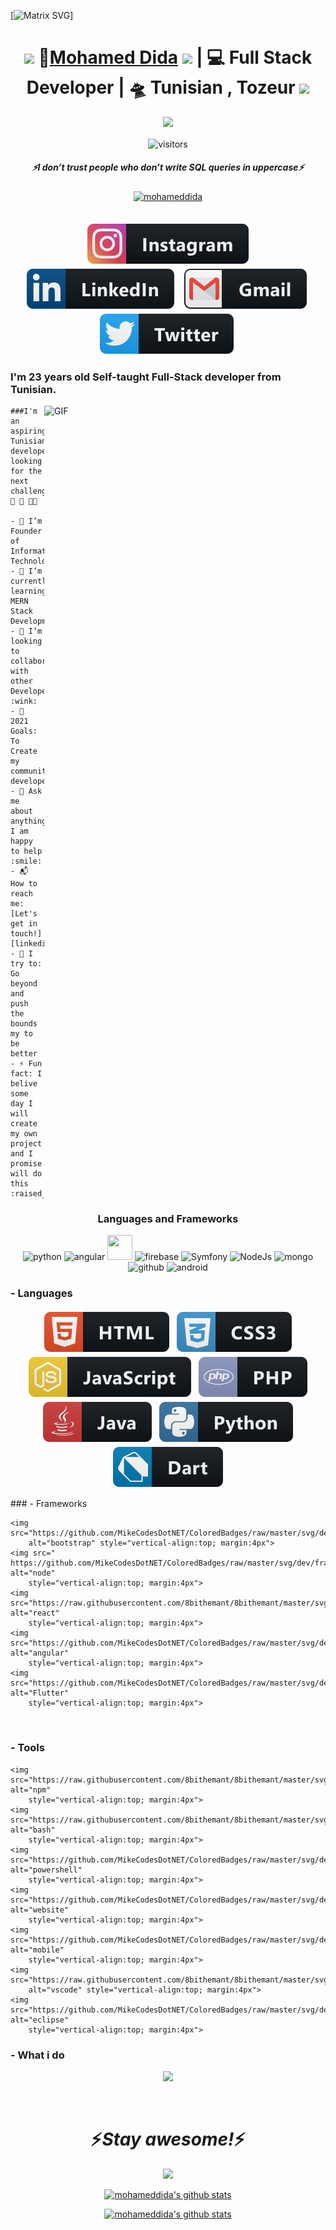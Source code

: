 [![Matrix SVG](https://raw.githubusercontent.com/halfrost/halfrost/master/icons/header_.png)]


<div align="center">
    <h1><img src="https://media.giphy.com/media/WUlplcMpOCEmTGBtBW/giphy.gif" width="30"> 🙎<a
            href="https://www.facebook.com/mohameddida1506/">Mohamed Dida</a> <img
            src="https://media.giphy.com/media/hvRJCLFzcasrR4ia7z/giphy.gif" width="25px"> | 💻 Full
        Stack Developer | 🛸 Tunisian , Tozeur <img src="https://media.giphy.com/media/WUlplcMpOCEmTGBtBW/giphy.gif"
            width="30"></h1>
    <img src="https://pronoun.cyou/x/y?subject=He&object=Him&height=20">
</div>

<p align="center">
    <img align="center" alt="visitors" src="https://gpvc.arturio.dev/mohameddida" />
</p>
<h5 align="center">
    <i>⚡️I don’t trust people who don’t write SQL queries in uppercase⚡️</i>
</h5>
<p align="center">
    <a href="https://github.com/ryo-ma/github-profile-trophy">
        <img src="https://github-profile-trophy.vercel.app/?username=mohameddida" alt="mohameddida" />
    </a>
</p>


<p align="center">
    <br>
    <a href="https://www.instagram.com/mohamed15dida/"><img
            src="https://github.com/MikeCodesDotNET/ColoredBadges/raw/master/svg/social/instagram.svg"
            style="vertical-align:top; margin:4px" alt="instagram" /></a>
    <a href="https://www.linkedin.com/in/mohamed-dida/"><img
            src="https://github.com/MikeCodesDotNET/ColoredBadges/raw/master/svg/social/linkedin.svg"
            style="vertical-align:top; margin:4px" alt="LinkedIn" /></a>&nbsp;
    <a href="mailto:mohameddida891@gmail.com?subject=Hola%20Sumanth"><img
            src="https://github.com/MikeCodesDotNET/ColoredBadges/raw/master/svg/social/gmail.svg"
            style="vertical-align:top; margin:4px" alt="Gmail" /></a>&nbsp;
    <a href="https://twitter.com/DidaMoh40000321"><img
            src="https://raw.githubusercontent.com/8bithemant/8bithemant/master/svg/social/twitter.svg"
            style="vertical-align:top; margin:4px" alt="twitter" /></a>&nbsp;
</p>

<p align="center">
<h3> I'm 23 years old Self-taught Full-Stack developer from Tunisian.</h3>
</p>
<img align="right" height="270px" width="450px" margin="30px" alt="GIF"
    src="https://media.giphy.com/media/3FjEPbKqEPhPpmC8uY/giphy.gif" />
<p style="width:50%; margin: 5px;">

    ###I'm an aspiring Tunisian developer looking for the next challenge 👋 👋 👋😊

    - 🔭 I’m Founder of Information Technology:
    - 🌱 I’m currently learning MERN Stack Development.
    - 👯 I’m looking to collaborate with other Developers :wink:
    - 🥅 2021 Goals: To Create my community developers
    - 💬 Ask me about anything, I am happy to help :smile:
    - 📬 How to reach me: [Let's get in touch!][linkedin]
    - 🧗 I try to: Go beyond and push the bounds my to be better
    - ⚡ Fun fact: I belive some day I will create my own project and I promise will do this :raised_hands:
</p>


<h3 align="center">Languages and Frameworks</h3>

<p align="center">
    <img src="https://www.vectorlogo.zone/logos/python/python-icon.svg" alt="python" width="40" height="40" />
    <img src="https://seeklogo.com/images/A/angular-logo-CF8B6B5B10-seeklogo.com.png" alt="angular" width="40"
        height="40" />
    <img src="https://www.vectorlogo.zone/logos/reactjs/reactjs-icon.svg" width="40" height="40" />
    <img src="https://www.vectorlogo.zone/logos/firebase/firebase-icon.svg" alt="firebase" width="40" height="40" />
    <img src="https://seeklogo.com/images/S/symfony-logo-AA34C8FC16-seeklogo.com.png" alt="Symfony" width="40"
        height="40" />
    <img src="https://www.logolynx.com/images/logolynx/c5/c509c38cb89bcf556b2051222663f398.png" alt="NodeJs" width="40"
        height="40" />
    <img src="https://www.vectorlogo.zone/logos/mongodb/mongodb-icon.svg" alt="mongo" width="40" height="40" />
    <img src="https://www.vectorlogo.zone/logos/github/github-tile.svg" alt="github" width="40" height="40" />
    <img src="https://www.vectorlogo.zone/logos/android/android-icon.svg" alt="android" width="40" height="40" />
</p>

### - Languages

<p align="center">
    <!-- For more icons please follow  https://github.com/MikeCodesDotNET/ColoredBadges -->
    <img src="https://raw.githubusercontent.com/8bithemant/8bithemant/master/svg/dev/languages/html.svg" alt="html"
        style="vertical-align:top; margin:4px">
    <img src="https://github.com/MikeCodesDotNET/ColoredBadges/raw/master/svg/dev/languages/css3.svg" alt="css3"
        style="vertical-align:top; margin:4px">
    <img src="https://raw.githubusercontent.com/8bithemant/8bithemant/master/svg/dev/languages/js.svg" alt="js"
        style="vertical-align:top; margin:4px">
    <img src="	https://github.com/MikeCodesDotNET/ColoredBadges/raw/master/svg/dev/languages/php.svg" alt="php"
        style="vertical-align:top; margin:4px">
    <img src="https://github.com/MikeCodesDotNET/ColoredBadges/raw/master/svg/dev/languages/java.svg" alt="java"
        style="vertical-align:top; margin:4px">
    <img src="https://raw.githubusercontent.com/8bithemant/8bithemant/master/svg/dev/languages/python.svg" alt="python"
        style="vertical-align:top; margin:4px">
    <img src="https://github.com/MikeCodesDotNET/ColoredBadges/raw/master/svg/dev/languages/dart.svg" alt="dart"
        style="vertical-align:top; margin:4px">
    <br />
</p>
### - Frameworks
<p align="center">

    <img src="https://github.com/MikeCodesDotNET/ColoredBadges/raw/master/svg/dev/frameworks/bootstrap.svg"
        alt="bootstrap" style="vertical-align:top; margin:4px">
    <img src="	https://github.com/MikeCodesDotNET/ColoredBadges/raw/master/svg/dev/frameworks/nodejs.svg" alt="node"
        style="vertical-align:top; margin:4px">
    <img src="https://raw.githubusercontent.com/8bithemant/8bithemant/master/svg/dev/frameworks/react.svg" alt="react"
        style="vertical-align:top; margin:4px">
    <img src="https://github.com/MikeCodesDotNET/ColoredBadges/raw/master/svg/dev/frameworks/angular.svg" alt="angular"
        style="vertical-align:top; margin:4px">
    <img src="https://github.com/MikeCodesDotNET/ColoredBadges/raw/master/svg/dev/frameworks/flutter.svg" alt="Flutter"
        style="vertical-align:top; margin:4px">
</p>
<br />

### - Tools
<p align="center">

    <img src="https://raw.githubusercontent.com/8bithemant/8bithemant/master/svg/dev/services/npm.svg" alt="npm"
        style="vertical-align:top; margin:4px">
    <img src="https://raw.githubusercontent.com/8bithemant/8bithemant/master/svg/dev/tools/bash.svg" alt="bash"
        style="vertical-align:top; margin:4px">
    <img src="https://github.com/MikeCodesDotNET/ColoredBadges/raw/master/svg/dev/tools/powershell.svg" alt="powershell"
        style="vertical-align:top; margin:4px">
    <img src="https://github.com/MikeCodesDotNET/ColoredBadges/raw/master/svg/dev/misc/web.svg" alt="website"
        style="vertical-align:top; margin:4px">
    <img src="https://github.com/MikeCodesDotNET/ColoredBadges/raw/master/svg/dev/misc/mobile.svg" alt="mobile"
        style="vertical-align:top; margin:4px">
    <img src="https://raw.githubusercontent.com/8bithemant/8bithemant/master/svg/dev/tools/visualstudio_code.svg"
        alt="vscode" style="vertical-align:top; margin:4px">
    <img src="https://github.com/MikeCodesDotNET/ColoredBadges/raw/master/svg/dev/tools/eclipse.svg" alt="eclipse"
        style="vertical-align:top; margin:4px">
</p>

### - What i do

<p align="center">
    <img src="https://media.giphy.com/media/f9XgHHnPnDjOF1hWpl/giphy.gif" />
</p>
<br />
<h1 align='center'>⚡️<i>Stay awesome!</i>⚡️</h1>
<p align="center">
    <a href="https://github.com/anuraghazra/github-readme-stats">
        <img src="https://github-readme-stats.vercel.app/api?username=mohameddida&&show_icons=true&theme=radical" />
    </a>
</p>
<p align="center">
    <a href="https://github.com/mohameddida">
        <img src="https://github-readme-stats.vercel.app/api?username=mohameddida&count_private=true&hide_border=true&show_icons=true"
            alt="mohameddida's github stats">
    </a>
</p>
<p align="center">
    <a href="https://github.com/mohameddida">
        <img src="https://github-readme-stats.vercel.app/api/top-langs/?username=mohameddida&layout=compact&hide_border=true&show_icons=true&count_private=true"
            alt="mohameddida's github stats">
    </a>
</p>
